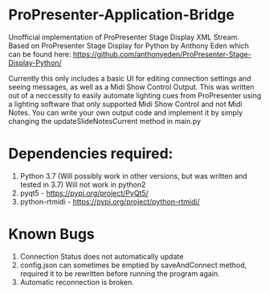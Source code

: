 # ProPresenter-Application-Bridge
Unofficial implementation of ProPresenter Stage Display XML Stream. Based on ProPresenter Stage Display for Python by Anthony Eden which can be found here: https://github.com/anthonyeden/ProPresenter-Stage-Display-Python/

Currently this only includes a basic UI for editing connection settings and seeing messages, as well as a Midi Show Control Output. 
This was written out of a neccessity to easily automate lighting cues from ProPresenter using a lighting software that only supported Midi Show Control and not Midi Notes.
You can write your own output code and implement it by simply changing the updateSlideNotesCurrent method in main.py

# Dependencies required:
1. Python 3.7 (Will possibly work in other versions, but was written and tested in 3.7) Will not work in python2
2. pyqt5 - https://pypi.org/project/PyQt5/
3. python-rtmidi - https://pypi.org/project/python-rtmidi/

# Known Bugs
1. Connection Status does not automatically update
2. config.json can sometimes be emptied by saveAndConnect method, required it to be rewritten before running the program again.
3. Automatic reconnection is broken.
